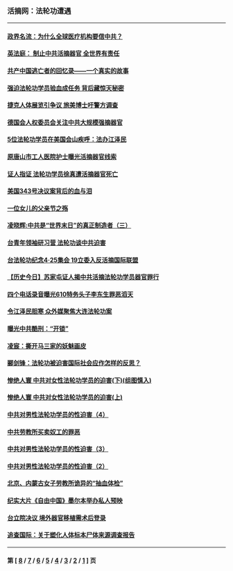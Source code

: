 ### 活摘网：法轮功遭遇
---
#### [政界名流：为什么全球医疗机构要信中共？](../../pages/nf5881/n11945479.md?05110430) 
#### [英法庭： 制止中共活摘器官 全世界有责任](../../pages/nf5881/n11330691.md?05110430) 
#### [共产中国逃亡者的回忆录——一个真实的故事](../../pages/nf5881/n10918649.md?05110430) 
#### [强迫法轮功学员验血成任务 背后藏惊天秘密](../../pages/nf5881/n4252384.md?05110430) 
#### [捷克人体展览引争议 旅美博士吁警方调查](../../pages/nf5881/n9429187.md?05110430) 
#### [德国会人权委员会关注中共大规模强摘器官](../../pages/nf5881/n8418950.md?05110430) 
#### [5位法轮功学员在美国会山疾呼：法办江泽民](../../pages/nf5881/n8101519.md?05110430) 
#### [原唐山市工人医院护士曝光活摘器官线索](../../pages/nf5881/n8076384.md?05110430) 
#### [证人指证 法轮功学员徐真遭活摘器官死亡](../../pages/nf5881/n8042467.md?05110430) 
#### [美国343号决议案背后的血与泪](../../pages/nf5881/n8020684.md?05110430) 
#### [一位女儿的父亲节之殇](../../pages/nf5881/n8014122.md?05110430) 
#### [凌晓辉:中共是“世界末日”的真正制造者（三）](../../pages/nf5881/n4210333.md?05110430) 
#### [台青年领袖研习营 法轮功谈中共迫害](../../pages/nf5881/n4141857.md?05110430) 
#### [台法轮功纪念4‧25集会 19立委入反活摘国际联盟](../../pages/nf5881/n4141821.md?05110430) 
#### [【历史今日】苏家屯证人揭中共活摘法轮功学员器官罪行](../../pages/nf5881/n4135912.md?05110430) 
#### [四个电话录音曝光610特务头子李东生罪恶滔天](../../pages/nf5881/n4040060.md?05110430) 
#### [令江泽民胆寒 众外媒聚焦大连法轮功案](../../pages/nf5881/n3932671.md?05110430) 
#### [曝光中共酷刑：“开锁”](../../pages/nf5881/n3889373.md?05110430) 
#### [凌宸：撕开马三家的妖魅画皮](../../pages/nf5881/n3849369.md?05110430) 
#### [郦剑锋：法轮功被迫害国际社会应作怎样的反思？](../../pages/nf5881/n3824560.md?05110430) 
#### [惨绝人寰 中共对女性法轮功学员的迫害(下)(组图慎入)](../../pages/nf5881/n3816285.md?05110430) 
#### [惨绝人寰 中共对女性法轮功学员的迫害(上)](../../pages/nf5881/n3815374.md?05110430) 
#### [中共对男性法轮功学员的性迫害（4）](../../pages/nf5881/n3769144.md?05110430) 
#### [中共劳教所买卖奴工的罪恶](../../pages/nf5881/n3769378.md?05110430) 
#### [中共对男性法轮功学员的性迫害（3）](../../pages/nf5881/n3768231.md?05110430) 
#### [中共对男性法轮功学员的性迫害（2）](../../pages/nf5881/n3767211.md?05110430) 
#### [北京、内蒙古女子劳教所诡异的“抽血体检”](../../pages/nf5881/n3753158.md?05110430) 
#### [纪实大片《自由中国》墨尔本举办私人预映](../../pages/nf5881/n3743337.md?05110430) 
#### [台立院决议 境外器官移植需术后登录](../../pages/nf5881/n3741520.md?05110430) 
#### [追查国际：关于塑化人体标本尸体来源调查报告](../../pages/nf5881/n3740673.md?05110430) 

---
#### 第 [ [8](./8.md?05110430) / [7](./7.md?05110430) / [6](./6.md?05110430) / [5](./5.md?05110430) / [4](./4.md?05110430) / [3](./3.md?05110430) / [2](./2.md?05110430) / [1](./1.md?05110430) ] 页
